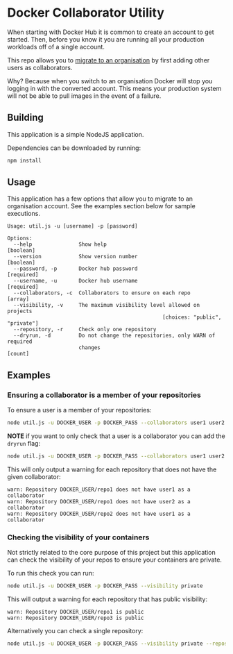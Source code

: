 # Docker Collaborator Utility

When starting with Docker Hub it is common to create an account to get started.
Then, before you know it you are running all your production workloads off of a single account.

This repo allows you to [migrate to an organisation](https://success.docker.com/article/how-do-i-convert-my-docker-hub-user-account-into-an-organization-account) by
first adding other users as collaborators.

Why? Because when you switch to an organisation Docker will stop you logging in with the converted account.
This means your production system will not be able to pull images in the event of a failure.

## Building

This application is a simple NodeJS application.

Dependencies can be downloaded by running:

```bash
npm install
```

## Usage

This application has a few options that allow you to migrate to an organisation account.
See the examples section below for sample executions.

```
Usage: util.js -u [username] -p [password]

Options:
  --help               Show help                                       [boolean]
  --version            Show version number                             [boolean]
  --password, -p       Docker hub password                            [required]
  --username, -u       Docker hub username                            [required]
  --collaborators, -c  Collaborators to ensure on each repo              [array]
  --visibility, -v     The maximum visibility level allowed on projects
                                                  [choices: "public", "private"]
  --repository, -r     Check only one repository
  --dryrun, -d         Do not change the repositories, only WARN of required
                       changes                                           [count]
```

## Examples

### Ensuring a collaborator is a member of your repositories
To ensure a user is a member of your repositories:
```bash
node util.js -u DOCKER_USER -p DOCKER_PASS --collaborators user1 user2
```

**NOTE** if you want to only check that a user is a collaborator you can add the `dryrun` flag:
```bash
node util.js -u DOCKER_USER -p DOCKER_PASS --collaborators user1 user2 --dryrun
```

This will only output a warning for each repository that does not have the given collaborator:
```
warn: Repository DOCKER_USER/repo1 does not have user1 as a collaborator
warn: Repository DOCKER_USER/repo1 does not have user2 as a collaborator
warn: Repository DOCKER_USER/repo2 does not have user1 as a collaborator
```

### Checking the visibility of your containers
Not strictly related to the core purpose of this project but this application can check the visibility of your repos to ensure your containers are private.

To run this check you can run:
```bash
node util.js -u DOCKER_USER -p DOCKER_PASS --visibility private
```

This will output a warning for each repository that has public visibility:
```
warn: Repository DOCKER_USER/repo1 is public
warn: Repository DOCKER_USER/repo3 is public
```

Alternatively you can check a single repository:
```bash
node util.js -u DOCKER_USER -p DOCKER_PASS --visibility private --repository REPO_NAME_WITHOUT_USER
```

